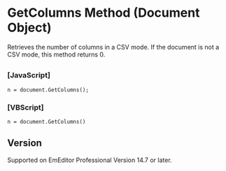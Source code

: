 # GetColumns Method (Document Object)

Retrieves the number of columns in a CSV mode. If the document is not a CSV mode, this method returns 0.

## 

### \[JavaScript\]

```
n = document.GetColumns();
```

### \[VBScript\]

```
n = document.GetColumns()
```

## Version

Supported on EmEditor Professional Version 14.7 or later.
